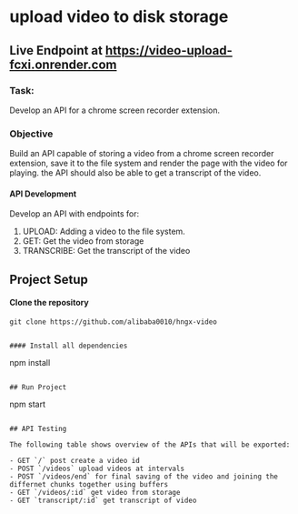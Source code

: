 # upload video to disk storage

## Live Endpoint at https://video-upload-fcxi.onrender.com

### Task:

Develop an API for a chrome screen recorder extension.

### Objective

Build an API capable of storing a video from a chrome screen recorder extension, save it to the file system and render the page with the video for playing. the API should also be able to get a transcript of the video.

#### API Development

Develop an API with endpoints for:

<ol>
<li>UPLOAD: Adding a video to the file system.</li>
<li>GET: Get the video from storage</li>
<li>TRANSCRIBE: Get the transcript of the video</li>
</ol>

## Project Setup

#### Clone the repository

```
git clone https://github.com/alibaba0010/hngx-video


#### Install all dependencies

```

npm install

```

## Run Project

```

npm start

```

## API Testing

The following table shows overview of the APIs that will be exported:

- GET `/` post create a video id
- POST `/videos` upload videos at intervals
- POST `/videos/end` for final saving of the video and joining the differnet chunks together using buffers
- GET `/videos/:id` get video from storage
- GET `transcript/:id` get transcript of video
```
